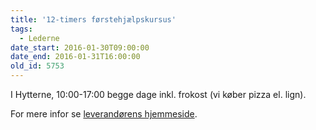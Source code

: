```yaml
---
title: '12-timers førstehjælpskursus'
tags:
  - Lederne
date_start: 2016-01-30T09:00:00
date_end: 2016-01-31T16:00:00
old_id: 5753
---
```

I Hytterne, 10:00-17:00 begge dage inkl. frokost (vi køber pizza el. lign).

For mere infor se [leverandørens hjemmeside](http://foerstehjaelp.com/professionelle-foerstehjaelpskurser/foerstehjaelps-kurser/foerstehjaelp-grundkursus/).&nbsp;